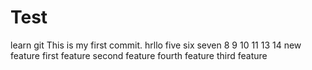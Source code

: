 # Test
learn git
This is my first commit.
hrllo
five
six
seven
8
9
10
11
13
14
new feature
first feature
second feature
fourth feature
third feature